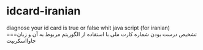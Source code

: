 # idcard-iranian
diagnose your id card is true or false whit java script (for iranian)  ===تشخیص درست بودن شماره کارت ملی  با استفاده از الگوریتم مربوط به آن و زبان جاوااسکریپت  
